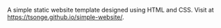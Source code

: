 A simple static website template designed using HTML and CSS. 
Visit at https://tsonge.github.io/simple-website/.

